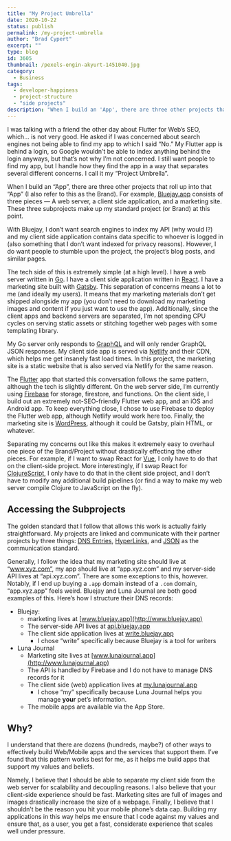 ```yaml
---
title: "My Project Umbrella"
date: 2020-10-22
status: publish
permalink: /my-project-umbrella
author: "Brad Cypert"
excerpt: ""
type: blog
id: 3605
thumbnail: /pexels-engin-akyurt-1451040.jpg
category:
  - Business
tags:
  - developer-happiness
  - project-structure
  - "side projects"
description: "When I build an 'App', there are three other projects that roll up into that 'app' -- An API, a web app, and a marketing site. Here's how I make those all fit together."
---
```


I was talking with a friend the other day about Flutter for Web’s SEO, which… is not very good. He asked if I was concerned about search engines not being able to find my app to which I said “No.” My Flutter app is behind a login, so Google wouldn’t be able to index anything behind the login anyways, but that’s not why I’m not concerned. I still want people to find my app, but I handle how they find the app in a way that separates several different concerns. I call it my “Project Umbrella”.

When I build an “App”, there are three other projects that roll up into that “App” (I also refer to this as the Brand). For example, [Bluejay.app](https://www.bluejay.app) consists of three pieces — A web server, a client side application, and a marketing site. These three subprojects make up my standard project (or Brand) at this point.

With Bluejay, I don’t want search engines to index my API (why would I?) and my client side application contains data specific to whoever is logged in (also something that I don’t want indexed for privacy reasons). However, I do want people to stumble upon the project, the project’s blog posts, and similar pages.

The tech side of this is extremely simple (at a high level). I have a web server written in [Go](https://golang.org/). I have a client side application written in [React](https://reactjs.org/). I have a marketing site built with [Gatsby](https://www.gatsbyjs.com/). This separation of concerns means a lot to me (and ideally my users). It means that my marketing materials don’t get shipped alongside my app (you don’t need to download my marketing images and content if you just want to use the app). Additionally, since the client apps and backend servers are separated, I’m not spending CPU cycles on serving static assets or stitching together web pages with some templating library.

My Go server only responds to [GraphQL](https://graphql.org/) and will only render GraphQL JSON responses. My client side app is served via [Netlify](https://www.netlify.com/) and their CDN, which helps me get insanely fast load times. In this project, the marketing site is a static website that is also served via Netlify for the same reason.

The [Flutter](https://flutter.dev/) app that started this conversation follows the same pattern, although the tech is slightly different. On the web server side, I’m currently using [Firebase](https://firebase.google.com/) for storage, firestore, and functions. On the client side, I build out an extremely not-SEO-friendly Flutter web app, and an iOS and Android app. To keep everything close, I chose to use Firebase to deploy the Flutter web app, although Netlify would work here too. Finally, the marketing site is [WordPress](https://wordpress.com/), although it could be Gatsby, plain HTML, or whatever.

Separating my concerns out like this makes it extremely easy to overhaul one
piece of the Brand/Project without drastically effecting the other pieces. For
example, if I want to swap React for [Vue](https://vuejs.org/), I only have to
do that on the client-side project. More interestingly, if I swap React for
[ClojureScript](https://clojurescript.org/), I only have to do that in the
client side project, and I don’t have to modify any additional build pipelines
(or find a way to make my web server compile Clojure to JavaScript on the fly).

## Accessing the Subprojects

The golden standard that I follow that allows this work is actually fairly straightforward. My projects are linked and communicate with their partner projects by three things: [DNS Entries](https://www.presslabs.com/how-to/dns-records/), [HyperLinks](https://en.wikipedia.org/wiki/Hyperlink), and [JSON](https://www.json.org/json-en.html) as the communication standard.

Generally, I follow the idea that my marketing site should live at “www.xyz.com”, my app should live at “app.xyz.com” and my server-side API lives at “api.xyz.com”. There are some exceptions to this, however. Notably, if I end up buying a `.app` domain instead of a `.com` domain, “app.xyz.app” feels weird. Bluejay and Luna Journal are both good examples of this. Here’s how I structure their DNS records:

- Bluejay:
  - marketing lives at [www.bluejay.app](http://www.bluejay.app)
  - The server-side API lives at [api.bluejay.app](http://api.bluejay.app)
  - The client side application lives at [write.bluejay.app](http://write.bluejay.app)
    - I chose “write” specifically because Bluejay is a tool for writers
- Luna Journal
  - Marketing site lives at [www.lunajournal.app](http://www.lunajournal.app)
  - The API is handled by Firebase and I do not have to manage DNS records for it
  - The client side (web) application lives at [my.lunajournal.app](http://my.lunajournal.app)
    - I chose “my” specifically because Luna Journal helps you manage **your** pet’s information.
  - The mobile apps are available via the App Store.

## Why?

I understand that there are dozens (hundreds, maybe?) of other ways to effectively build Web/Mobile apps and the services that support them. I’ve found that this pattern works best for me, as it helps me build apps that support my values and beliefs.

Namely, I believe that I should be able to separate my client side from the web server for scalability and decoupling reasons. I also believe that your client-side experience should be fast. Marketing sites are full of images and images drastically increase the size of a webpage. Finally, I believe that I shouldn’t be the reason you hit your mobile phone’s data cap. Building my applications in this way helps me ensure that I code against my values and ensure that, as a user, you get a fast, considerate experience that scales well under pressure.
